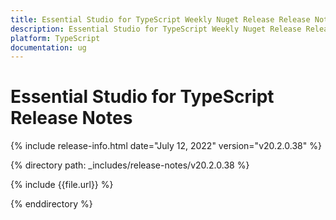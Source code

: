 ```yaml
---
title: Essential Studio for TypeScript Weekly Nuget Release Release Notes  
description: Essential Studio for TypeScript Weekly Nuget Release Release Notes  
platform: TypeScript
documentation: ug
---
```


# Essential Studio for TypeScript  Release Notes  

{% include release-info.html date="July 12, 2022"  version="v20.2.0.38" %} 

{% directory path: _includes/release-notes/v20.2.0.38 %}

{% include {{file.url}} %}

{% enddirectory %}